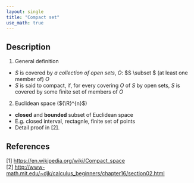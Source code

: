 ```yaml
---
layout: single
title: "Compact set"
use_math: true
---
```


## Description
1. General definition
* $S$ is covered by *a collection of open sets*, $O$: $S \subset $ (at least one member of) $O$
* $S$ is said to compact, if, for every covering $O$ of $S$ by open sets, $S$ is covered by some finite set of members of $O$
2. Euclidean space (${\R}^{n}$)
* **closed** and **bounded** subset of Euclidean space
* E.g. closed interval, rectagnle, finite set of points
* Detail proof in [2].
 
## References
[1] <https://en.wikipedia.org/wiki/Compact_space> <br>
[2] <http://www-math.mit.edu/~djk/calculus_beginners/chapter16/section02.html> <br>
